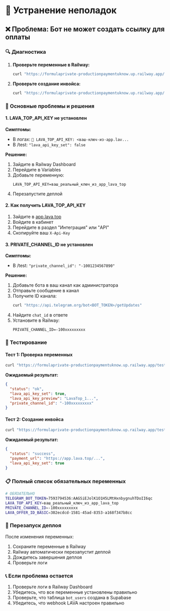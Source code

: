 # 🔧 Устранение неполадок

## ❌ Проблема: Бот не может создать ссылку для оплаты

### 🔍 Диагностика

1. **Проверьте переменные в Railway:**
   ```bash
   curl "https://formulaprivate-productionpaymentuknow.up.railway.app/test"
   ```

2. **Проверьте создание инвойса:**
   ```bash
   curl "https://formulaprivate-productionpaymentuknow.up.railway.app/test-invoice"
   ```

### 🚨 Основные проблемы и решения

#### 1. LAVA_TOP_API_KEY не установлен

**Симптомы:**
- В логах: `🔑 LAVA_TOP_API_KEY: <ваш-ключ-из-app.lav...`
- В /test: `"lava_api_key_set": false`

**Решение:**
1. Зайдите в Railway Dashboard
2. Перейдите в Variables
3. Добавьте переменную:
   ```
   LAVA_TOP_API_KEY=ваш_реальный_ключ_из_app_lava_top
   ```
4. Перезапустите деплой

#### 2. Как получить LAVA_TOP_API_KEY

1. Зайдите в [app.lava.top](https://app.lava.top)
2. Войдите в кабинет
3. Перейдите в раздел "Интеграция" или "API"
4. Скопируйте ваш `X-Api-Key`

#### 3. PRIVATE_CHANNEL_ID не установлен

**Симптомы:**
- В /test: `"private_channel_id": "-1001234567890"`

**Решение:**
1. Добавьте бота в ваш канал как администратора
2. Отправьте сообщение в канал
3. Получите ID канала:
   ```bash
   curl "https://api.telegram.org/bot<BOT_TOKEN>/getUpdates"
   ```
4. Найдите `chat_id` в ответе
5. Установите в Railway:
   ```
   PRIVATE_CHANNEL_ID=-100xxxxxxxxx
   ```

### 🧪 Тестирование

#### Тест 1: Проверка переменных
```bash
curl "https://formulaprivate-productionpaymentuknow.up.railway.app/test"
```

**Ожидаемый результат:**
```json
{
  "status": "ok",
  "lava_api_key_set": true,
  "lava_api_key_preview": "LavaTop_1...",
  "private_channel_id": "-100xxxxxxxxx"
}
```

#### Тест 2: Создание инвойса
```bash
curl "https://formulaprivate-productionpaymentuknow.up.railway.app/test-invoice"
```

**Ожидаемый результат:**
```json
{
  "status": "success",
  "payment_url": "https://app.lava.top/...",
  "lava_api_key_set": true
}
```

### 📋 Полный список обязательных переменных

```bash
# ОБЯЗАТЕЛЬНО
TELEGRAM_BOT_TOKEN=7593794536:AAGSiEJolK1O1H5LMtHxnbygnuhTDoII6qc
LAVA_TOP_API_KEY=ваш_реальный_ключ_из_app_lava_top
PRIVATE_CHANNEL_ID=-100xxxxxxxxx
LAVA_OFFER_ID_BASIC=302ecdcd-1581-45ad-8353-a168f347b8cc
```

### 🔄 Перезапуск деплоя

После изменения переменных:
1. Сохраните переменные в Railway
2. Railway автоматически перезапустит деплой
3. Дождитесь завершения деплоя
4. Проверьте логи

### 📞 Если проблема остается

1. Проверьте логи в Railway Dashboard
2. Убедитесь, что все переменные установлены правильно
3. Проверьте, что таблица `bot_users` создана в Supabase
4. Убедитесь, что webhook LAVA настроен правильно

